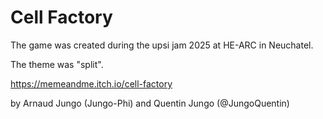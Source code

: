 # Cell Factory

The game was created during the upsi jam 2025 at HE-ARC in Neuchatel.

The theme was "split".

https://memeandme.itch.io/cell-factory

by Arnaud Jungo (Jungo-Phi) and Quentin Jungo (@JungoQuentin)

